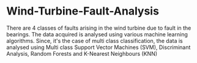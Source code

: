 # Wind-Turbine-Fault-Analysis
There are 4 classes of faults arising in the wind turbine due to fault in the bearings. The data acquired is analysed using various machine learning algorithms. Since, it's the case of multi class classification, the data is analysed using Multi class Support Vector Machines (SVM), Discriminant Analysis, Random Forests and K-Nearest Neighbours (KNN)
